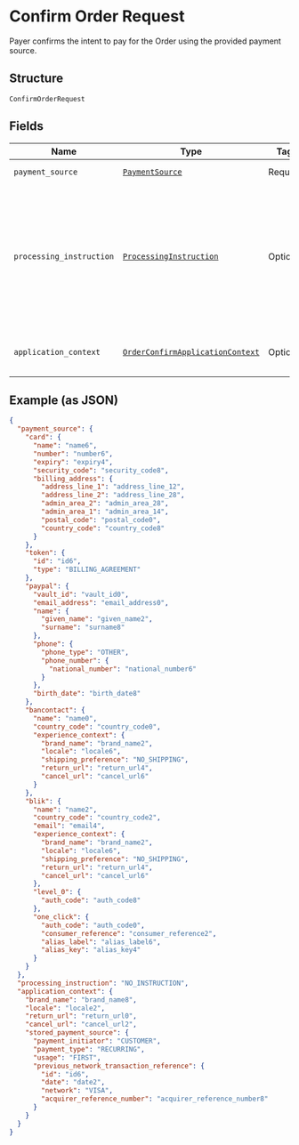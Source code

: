 
# Confirm Order Request

Payer confirms the intent to pay for the Order using the provided payment source.

## Structure

`ConfirmOrderRequest`

## Fields

| Name | Type | Tags | Description |
|  --- | --- | --- | --- |
| `payment_source` | [`PaymentSource`](../../doc/models/payment-source.md) | Required | The payment source definition. |
| `processing_instruction` | [`ProcessingInstruction`](../../doc/models/processing-instruction.md) | Optional | The instruction to process an order.<br><br>**Default**: `'NO_INSTRUCTION'`<br><br>**Constraints**: *Minimum Length*: `1`, *Maximum Length*: `36`, *Pattern*: `^[0-9A-Z_]+$` |
| `application_context` | [`OrderConfirmApplicationContext`](../../doc/models/order-confirm-application-context.md) | Optional | Customizes the payer confirmation experience. |

## Example (as JSON)

```json
{
  "payment_source": {
    "card": {
      "name": "name6",
      "number": "number6",
      "expiry": "expiry4",
      "security_code": "security_code8",
      "billing_address": {
        "address_line_1": "address_line_12",
        "address_line_2": "address_line_28",
        "admin_area_2": "admin_area_28",
        "admin_area_1": "admin_area_14",
        "postal_code": "postal_code0",
        "country_code": "country_code8"
      }
    },
    "token": {
      "id": "id6",
      "type": "BILLING_AGREEMENT"
    },
    "paypal": {
      "vault_id": "vault_id0",
      "email_address": "email_address0",
      "name": {
        "given_name": "given_name2",
        "surname": "surname8"
      },
      "phone": {
        "phone_type": "OTHER",
        "phone_number": {
          "national_number": "national_number6"
        }
      },
      "birth_date": "birth_date8"
    },
    "bancontact": {
      "name": "name0",
      "country_code": "country_code0",
      "experience_context": {
        "brand_name": "brand_name2",
        "locale": "locale6",
        "shipping_preference": "NO_SHIPPING",
        "return_url": "return_url4",
        "cancel_url": "cancel_url6"
      }
    },
    "blik": {
      "name": "name2",
      "country_code": "country_code2",
      "email": "email4",
      "experience_context": {
        "brand_name": "brand_name2",
        "locale": "locale6",
        "shipping_preference": "NO_SHIPPING",
        "return_url": "return_url4",
        "cancel_url": "cancel_url6"
      },
      "level_0": {
        "auth_code": "auth_code8"
      },
      "one_click": {
        "auth_code": "auth_code0",
        "consumer_reference": "consumer_reference2",
        "alias_label": "alias_label6",
        "alias_key": "alias_key4"
      }
    }
  },
  "processing_instruction": "NO_INSTRUCTION",
  "application_context": {
    "brand_name": "brand_name8",
    "locale": "locale2",
    "return_url": "return_url0",
    "cancel_url": "cancel_url2",
    "stored_payment_source": {
      "payment_initiator": "CUSTOMER",
      "payment_type": "RECURRING",
      "usage": "FIRST",
      "previous_network_transaction_reference": {
        "id": "id6",
        "date": "date2",
        "network": "VISA",
        "acquirer_reference_number": "acquirer_reference_number8"
      }
    }
  }
}
```


